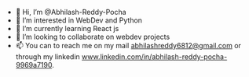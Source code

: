 - 👋 Hi, I’m @Abhilash-Reddy-Pocha
- 👀 I’m interested in WebDev and Python 
- 🌱 I’m currently learning React js
- 💞️ I’m looking to collaborate on webdev projects
- 📫 You can  to reach me on my mail abhilashreddy6812@gmail.com or through my linkedin 
www.linkedin.com/in/abhilash-reddy-pocha-9969a7190.
